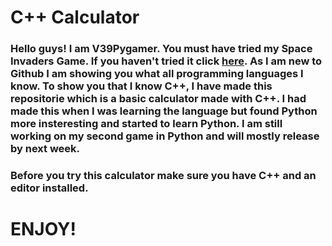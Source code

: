 # C++ Calculator

### Hello guys! I am V39Pygamer. You must have tried my Space Invaders Game. If you haven't tried it click [here](https://github.com/V39Pygamer/Space-Invaders-Game). As I am new to Github I am showing you what all programming languages I know. To show you that I know C++, I have made this repositorie which is a basic calculator made with C++. I had made this when I was learning the language but found Python more insteresting and started to learn Python. I am still working on my second game in Python and will mostly release by next week.

### Before you try this calculator make sure you have C++ and an editor installed. 

# ENJOY!
